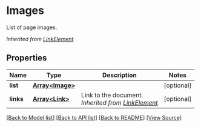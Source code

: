 # Images
List of page images.

*Inherited from [LinkElement](LinkElement.md)*
## Properties
Name | Type | Description | Notes
------------ | ------------- | ------------- | -------------
**list** | [**Array&lt;Image&gt;**](Image.md) |  | [optional]
**links** | [**Array&lt;Link&gt;**](Link.md) | Link to the document.<br />*Inherited from [LinkElement](LinkElement.md)* | [optional]

[[Back to Model list]](../README.md#documentation-for-models) [[Back to API list]](../README.md#documentation-for-api-endpoints) [[Back to README]](../README.md) [[View Source]](../src/models/images.ts)

